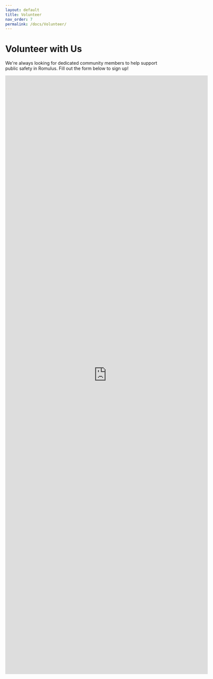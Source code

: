 ```yaml
---
layout: default
title: Volunteer
nav_order: 7
permalink: /docs/Volunteer/
---
```


<!-- Google tag (gtag.js) -->
<script async src="https://www.googletagmanager.com/gtag/js?id=G-YD66KT4FWL"></script>
<script>
  window.dataLayer = window.dataLayer || [];
  function gtag(){dataLayer.push(arguments);}
  gtag('js', new Date());

  gtag('config', 'G-YD66KT4FWL');
</script>

# Volunteer with Us

We're always looking for dedicated community members to help support public safety in Romulus. Fill out the form below to sign up!


<iframe src="https://docs.google.com/forms/d/e/1FAIpQLSfmuACGAkdA3cLwx9xMl3-qWM6Cmj9tHfYvQD4UHAtff1Qscw/viewform?embedded=true" width="640" height="1893" frameborder="0" marginheight="0" marginwidth="0">Loading…</iframe>

